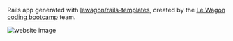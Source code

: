 Rails app generated with [lewagon/rails-templates](https://github.com/lewagon/rails-templates), created by the [Le Wagon coding bootcamp](https://www.lewagon.com) team.

![website image](https://i.imgur.com/dpt6vfU.png "website image")
